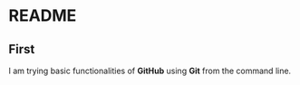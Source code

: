# README

## First
I am trying basic functionalities of **GitHub** using **Git** from the command line.